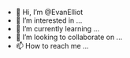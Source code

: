 - 👋 Hi, I’m @EvanElliot
- 👀 I’m interested in ...
- 🌱 I’m currently learning ...
- 💞️ I’m looking to collaborate on ...
- 📫 How to reach me ...

<!---
EvanElliot/EvanElliot is a ✨ special ✨ repository because its `README.md` (this file) appears on your GitHub profile.
You can click the Preview link to take a look at your changes.
--->
